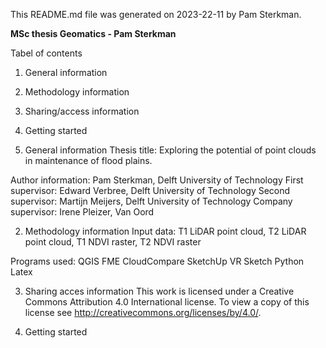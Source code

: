 This README.md file was generated on 2023-22-11 by Pam Sterkman. 

**MSc thesis Geomatics - Pam Sterkman**

Tabel of contents
1. General information
2. Methodology information
3. Sharing/access information
4. Getting started
   

1. General information
Thesis title: Exploring the potential of point clouds in maintenance of flood plains.

Author information: Pam Sterkman, Delft University of Technology
First supervisor: Edward Verbree, Delft University of Technology
Second supervisor: Martijn Meijers, Delft University of Technology
Company supervisor: Irene Pleizer, Van Oord

2. Methodology information
Input data: T1 LiDAR point cloud, T2 LiDAR point cloud, T1 NDVI raster, T2 NDVI raster

Programs used:
QGIS
FME
CloudCompare
SketchUp
VR Sketch
Python
Latex


3. Sharing acces information
This work is licensed under a Creative Commons Attribution 4.0 International license. To view a copy of this license see http://creativecommons.org/licenses/by/4.0/.

4. Getting started
